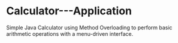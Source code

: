 # Calculator---Application
 Simple Java Calculator using Method Overloading to perform basic arithmetic operations with a menu-driven interface.
